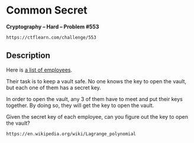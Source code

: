 # Common Secret

**Cryptography – Hard – Problem #553**

`https://ctflearn.com/challenge/553`


## Description

Here is [a list of employees](./extra/input.txt).

Their task is to keep a vault safe. No one knows the key to open the vault, but
each one of them has a secret key.

In order to open the vault, any 3 of them have to meet and put their keys
together. By doing so, they will get the key to open the vault.

Given the secret key of each employee, can you figure out the key to open the
vault?

`https://en.wikipedia.org/wiki/Lagrange_polynomial`
